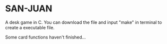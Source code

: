 # SAN-JUAN
A desk game in C.
You can download the file and input "make" in terminal to create a executable file.  

Some card functions haven't finished...

